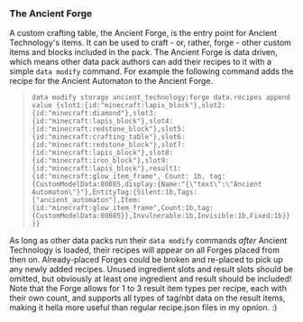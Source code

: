 ### The Ancient Forge

A custom crafting table, the Ancient Forge, is the entry point for Ancient Technology's items. It can be used to craft - or, rather, forge - other custom items and blocks included in the pack. The Ancient Forge is data driven, which means other data pack authors can add their recipes to it with a simple `data modify` command. For example the following command adds the recipe for the Ancient Automaton to the Ancient Forge.

> `data modify storage ancient_technology:forge data.recipes append value {slot1:{id:"minecraft:lapis_block"},slot2:{id:"minecraft:diamond"},slot3:{id:"minecraft:lapis_block"},slot4:{id:"minecraft:redstone_block"},slot5:{id:"minecraft:crafting_table"},slot6:{id:"minecraft:redstone_block"},slot7:{id:"minecraft:lapis_block"},slot8:{id:"minecraft:iron_block"},slot9:{id:"minecraft:lapis_block"},result1:{id:"minecraft:glow_item_frame", Count: 1b, tag:{CustomModelData:80085,display:{Name:"{\"text\":\"Ancient Automaton\"}"},EntityTag:{Silent:1b,Tags:["ancient_automaton"],Item:{id:"minecraft:glow_item_frame",Count:1b,tag:{CustomModelData:80085}},Invulnerable:1b,Invisible:1b,Fixed:1b}}}}`

As long as other data packs run their `data modify` commands _after_ Ancient Technology is loaded, their recipes will appear on all Forges placed from then on. Already-placed Forges could be broken and re-placed to pick up any newly added recipes. Unused ingredient slots and result slots should be omitted, but obviously at least one ingredient and result should be included! Note that the Forge allows for 1 to 3 result item types per recipe, each with their own count, and supports all types of tag/nbt data on the result items, making it hella more useful than regular recipe.json files in my opnion. :)
